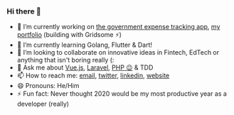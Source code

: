### Hi there 👋
- 🔭 I’m currently working on [the government expense tracking app](https://expenseng.com), [my portfolio](https://goodhands.github.io) (building with Gridsome ⚡)
- 🌱 I’m currently learning Golang, Flutter & Dart!
- 👯 I’m looking to collaborate on innovative ideas in Fintech, EdTech or anything that isn't boring really (:
- 💬 Ask me about [Vue.js](https://vuejs.org), [Laravel](https://laravel.com), [PHP 😉](https://php.net) & TDD
- 📫 How to reach me: [email](mailto:olaegbesamuel@gmail.com), [twitter](https://twitter.com/devloader), [linkedin](https://linkedin.com/in/olaegbe-samuel), [website](https://goodhands.github.io)
- 😄 Pronouns: He/Him
- ⚡ Fun fact: Never thought 2020 would be my most productive year as a developer (really)
<!--
**goodhands/goodhands** is a ✨ _special_ ✨ repository because its `README.md` (this file) appears on your GitHub profile.

Here are some ideas to get you started:

- 🔭 I’m currently working on ...
- 🌱 I’m currently learning ...
- 👯 I’m looking to collaborate on ...
- 🤔 I’m looking for help with ...
- 💬 Ask me about ...
- 📫 How to reach me: ...
- 😄 Pronouns: ...
- ⚡ Fun fact: ...
-->
